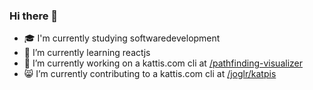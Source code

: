 ### Hi there 👋

- 🎓 I'm currently studying softwaredevelopment
- 🌱 I’m currently learning reactjs
- 🔎 I’m currently working on a kattis.com cli at [/pathfinding-visualizer](https://github.com/hojelse/pathfinding-visualizer)
- 😸 I’m currently contributing to a kattis.com cli at [/joglr/katpis](https://github.com/joglr/katpis)
